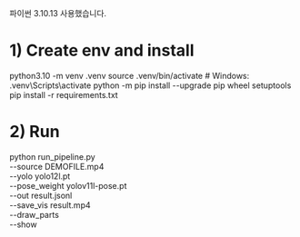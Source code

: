 파이썬 3.10.13 사용했습니다.

# 1) Create env and install
python3.10 -m venv .venv
source .venv/bin/activate  # Windows: .venv\Scripts\activate
python -m pip install --upgrade pip wheel setuptools
pip install -r requirements.txt

# 2) Run
python run_pipeline.py \
  --source DEMOFILE.mp4 \
  --yolo yolo12l.pt \
  --pose_weight yolov11l-pose.pt \
  --out result.jsonl \
  --save_vis result.mp4 \
  --draw_parts \
  --show
